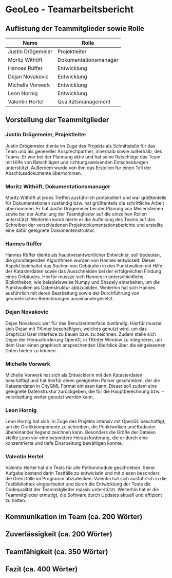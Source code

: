 # GeoLeo - Teamarbeitsbericht

## Auflistung der Teammitglieder sowie Rolle
| Name | Rolle |
| --- | --- |
| Justin Drögemeier | Projektleiter |
| Moritz Withöft | Dokumentationsmanager |
| Hannes Rüffer | Entwicklung |
| Dejan Novakovic | Entwicklung |
| Michelle Vorwerk | Entwicklung |
| Leon Hornig | Entwicklung |
| Valentin Hertel | Qualitätsmanagement |

## Vorstellung der Teammitglieder

### Justin Drögemeier, Projektleiter

Justin Drögemeier diente im Zuge des Projekts als Schnittstelle für das Team und als genereller Ansprechpartner, innerhalb sowie außerhalb, des Teams. Er war bei der Plannung aktiv und hat seine Ratschläge das Team mit Hilfe von Ratschlägen und richtungsweisenden Entscheidungen unterstützt. Außerdem wurde von ihm das Erstellen für einen Teil der Abschlussdokumente übernommen. 

### Moritz Withöft, Dokumentationsmanager

Moritz Withöft at jedes Treffen ausführlich protokolliert und war größtenteils für Dokumentationen zuständig bzw. hat größtenteils die schriftliche Arbeit übernommen. Er hat Justin Drögemeier bei der Planung von Meilensteinen sowie bei der Aufteilung der Teamitglieder auf die einzelnen Rollen unterstützt. Weiterhin koordinierte er die Aufteilung des Teams auf das Schreiben der verschiedenen Projektdokumentationsberichte und erstellte eine dafür geeignete Dokumentenstruktur.

### Hannes Rüffer

Hannes Rüffer diente als hauptverantwortlicher Entwickler, soll bedeuten, die grundlegenden Algorithmen wurden von Hannes entwickelt. Dieser Aspekt beinhaltet das Suchen von Gebäuden in den Punktwolken mit Hilfe der Katasterdaten sowie das Ausschneiden bei der erfolgreichen Findung eines Gebäudes. Hierfür mussze sich Hannes in unterschiedliche Bibliotheken, wie beispielsweise Numpy und Shapely einarbeiten, um die Punktwolken als Datenstruktur abbzubilden. Weiterhin hat sich Hannes ausführlich mit deren Bearbeitung sowie der Durchführung von geometrischen Berechnungen auseinandergesetzt.

### Dejan Novakovic

Dejan Novakovic war für das Benutzerinterface zuständig. Hierfür musste sich Dejan mit TKinter beschäftigen, welches genutzt wird, um das Graphical User Interface zu bauen bzw. zu zeichnen. Zudem stelle sich Dejan der Herausforderung OpenGL in TKInter Window zu integrieren, um dem User einen graphisch ansprechenden Überblick über die eingelesenen Daten bieten zu können.

### Michelle Vorwerk

Michelle Vorwerk hat sich als Entwicklerin mit den Katasterdaten beschäftigt und hat hierfür einen geeigneten Parser geschrieben, der die Katasterdaten in CityGML Format einlesen kann. Dieser soll zudem eine geeignete Datenstruktur zurückgeben, die für die Hauptberechnung bzw. -verarbeitung weiter genutzt werden kann.

### Leon Hornig

Leon Hornig hat sich im Zuge des Projekts intensiv mit OpenGL beschäftigt, um die Grafikkomponente zu schreiben, die Punktwolken und Kadaster übereinander liegend zeichnen kann. Besonders die Größe der Dateien stellte Leon vor eine besondere Herausforderung, die er durch eine konzentrierte und tiefe Einarbeitung bewältigen konnte.

### Valentin Hertel

Valentin Hertel hat die Tests für alle Pythonmodule geschrieben. Seine Aufgabe bestand darin Testfälle zu entwickeln und mit diesen besonders die Grenzfälle im Programm abzudecken. Valentin hat sich ausführlich in die Testbibliothek eingearbeitet und durch die Entwicklung der Tests die Codequalität der Teammitglieder massiv unterstützt. Weiterhin hat er die Teammitglieder ermutigt, die Software durch Updates aktuell und effizient zu halten.

## Kommunikation im Team (ca. 200 Wörter)

## Zuverlässigkeit (ca. 200 Wörter)

## Teamfähigkeit (ca. 350 Wörter)

## Fazit (ca. 400 Wörter)
